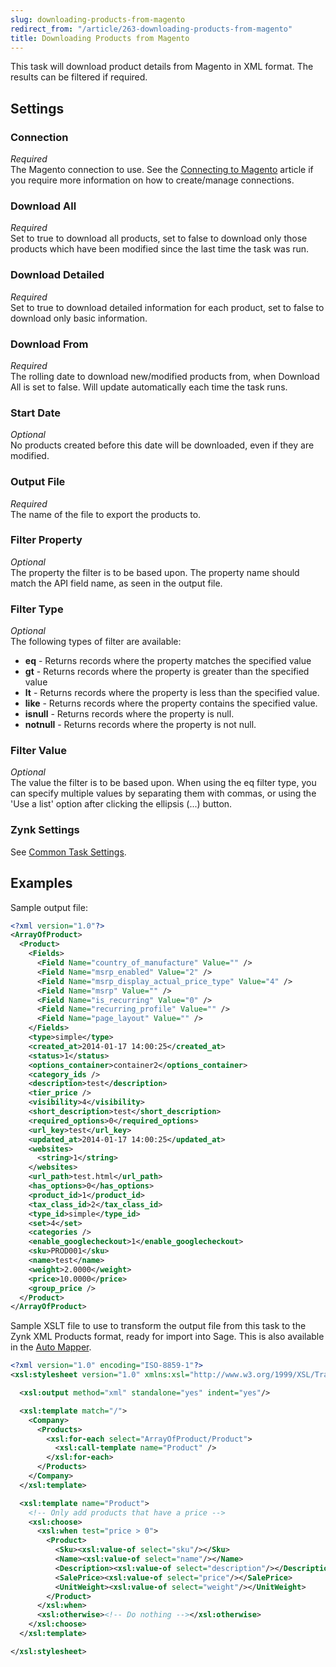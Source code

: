 ```yaml
---
slug: downloading-products-from-magento
redirect_from: "/article/263-downloading-products-from-magento"
title: Downloading Products from Magento
---
```

This task will download product details from Magento in XML format. The results can be filtered if required.

## Settings
### Connection
_Required_  
The Magento connection to use. See the [Connecting to Magento](connecting-to-magento) article if you require more information on how to create/manage connections.

### Download All
_Required_  
Set to true to download all products, set to false to download only those products which have been modified since the last time the task was run.

### Download Detailed
_Required_  
Set to true to download detailed information for each product, set to false to download only basic information.

### Download From
_Required_  
The rolling date to download new/modified products from, when Download All is set to false. Will update automatically each time the task runs.

### Start Date
_Optional_  
No products created before this date will be downloaded, even if they are modified.

### Output File
_Required_  
The name of the file to export the products to.

### Filter Property
_Optional_  
The property the filter is to be based upon. The property name should match the API field name, as seen in the output file.

### Filter Type
_Optional_  
The following types of filter are available:

* __eq__ - Returns records where the property matches the specified value
* __gt__ - Returns records where the property is greater than the specified value
* __lt__ - Returns records where the property is less than the specified value.
* __like__ - Returns records where the property contains the specified value.
* __isnull__ - Returns records where the property is null.
* __notnull__ - Returns records where the property is not null.

### Filter Value
_Optional_  
The value the filter is to be based upon. When using the eq filter type, you can specify multiple values by separating them with commas, or using the 'Use a list' option after clicking the ellipsis (...) button.

### Zynk Settings
See [Common Task Settings](common-task-settings).

## Examples
Sample output file:
```xml
<?xml version="1.0"?>
<ArrayOfProduct>
  <Product>
    <Fields>
      <Field Name="country_of_manufacture" Value="" />
      <Field Name="msrp_enabled" Value="2" />
      <Field Name="msrp_display_actual_price_type" Value="4" />
      <Field Name="msrp" Value="" />
      <Field Name="is_recurring" Value="0" />
      <Field Name="recurring_profile" Value="" />
      <Field Name="page_layout" Value="" />
    </Fields>
    <type>simple</type>
    <created_at>2014-01-17 14:00:25</created_at>
    <status>1</status>
    <options_container>container2</options_container>
    <category_ids />
    <description>test</description>
    <tier_price />
    <visibility>4</visibility>
    <short_description>test</short_description>
    <required_options>0</required_options>
    <url_key>test</url_key>
    <updated_at>2014-01-17 14:00:25</updated_at>
    <websites>
      <string>1</string>
    </websites>
    <url_path>test.html</url_path>
    <has_options>0</has_options>
    <product_id>1</product_id>
    <tax_class_id>2</tax_class_id>
    <type_id>simple</type_id>
    <set>4</set>
    <categories />
    <enable_googlecheckout>1</enable_googlecheckout>
    <sku>PROD001</sku>
    <name>test</name>
    <weight>2.0000</weight>
    <price>10.0000</price>
    <group_price />
  </Product>
</ArrayOfProduct>
```

Sample XSLT file to use to transform the output file from this task to the Zynk XML Products format, ready for import into Sage. This is also available in the [Auto Mapper](auto-mapper).
```xml
<?xml version="1.0" encoding="ISO-8859-1"?>
<xsl:stylesheet version="1.0" xmlns:xsl="http://www.w3.org/1999/XSL/Transform">

  <xsl:output method="xml" standalone="yes" indent="yes"/>

  <xsl:template match="/">
    <Company>
      <Products>
        <xsl:for-each select="ArrayOfProduct/Product">
          <xsl:call-template name="Product" />
        </xsl:for-each>
      </Products>
    </Company>
  </xsl:template>

  <xsl:template name="Product">
    <!-- Only add products that have a price -->
    <xsl:choose>
      <xsl:when test="price > 0">
        <Product>
          <Sku><xsl:value-of select="sku"/></Sku>
          <Name><xsl:value-of select="name"/></Name>
          <Description><xsl:value-of select="description"/></Description>
          <SalePrice><xsl:value-of select="price"/></SalePrice>
          <UnitWeight><xsl:value-of select="weight"/></UnitWeight>
        </Product>
      </xsl:when>
      <xsl:otherwise><!-- Do nothing --></xsl:otherwise>
    </xsl:choose>
  </xsl:template>

</xsl:stylesheet>
```